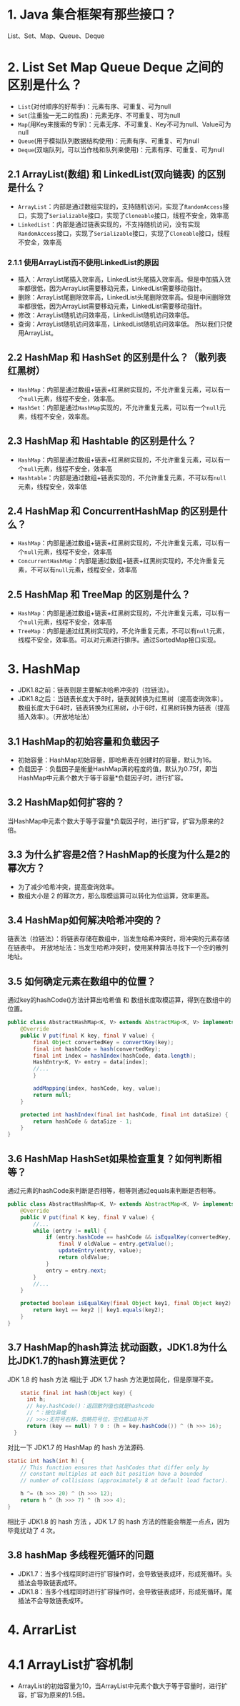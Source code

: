 # 1. Java 集合框架有那些接口？
List、Set、Map、Queue、Deque

# 2. List Set Map Queue Deque 之间的区别是什么？
- `List`(对付顺序的好帮手)：元素有序、可重复、可为null
- `Set`(注重独一无二的性质)：元素无序、不可重复、可为null
- `Map`(用Key来搜索的专家)：元素无序、不可重复、Key不可为null、Value可为null
- `Queue`(用于模拟队列数据结构使用)：元素有序、可重复、可为null
- `Deque`(双端队列，可以当作栈和队列来使用)：元素有序、可重复、可为null

## 2.1 ArrayList(数组) 和 LinkedList(双向链表) 的区别是什么？
- `ArrayList`：内部是通过数组实现的，支持随机访问，实现了`RandomAccess`接口，实现了`Serializable`接口，实现了`Cloneable`接口，线程不安全，效率高
- `LinkedList`：内部是通过链表实现的，不支持随机访问，没有实现`RandomAccess`接口，实现了`Serializable`接口，实现了`Cloneable`接口，线程不安全，效率高

### 2.1.1 使用ArrayList而不使用LinkedList的原因
- 插入：ArrayList尾插入效率高，LinkedList头尾插入效率高。但是中加插入效率都很低，因为ArrayList需要移动元素，LinkedList需要移动指针。
- 删除：ArrayList尾删除效率高，LinkedList头尾删除效率高。但是中间删除效率都很低，因为ArrayList需要移动元素，LinkedList需要移动指针。
- 修改：ArrayList随机访问效率高，LinkedList随机访问效率低。
- 查询：ArrayList随机访问效率高，LinkedList随机访问效率低。
所以我们只使用ArrayList。

## 2.2 HashMap 和 HashSet 的区别是什么？（散列表 红黑树）
- `HashMap`：内部是通过数组+链表+红黑树实现的，不允许重复元素，可以有一个`null`元素，线程不安全，效率高。
- `HashSet`：内部是通过`HashMap`实现的，不允许重复元素，可以有一个`null`元素，线程不安全，效率高。


## 2.3 HashMap 和 Hashtable 的区别是什么？
- `HashMap`：内部是通过数组+链表+红黑树实现的，不允许重复元素，可以有一个`null`元素，线程不安全，效率高
- `Hashtable`：内部是通过数组+链表实现的，不允许重复元素，不可以有`null`元素，线程安全，效率低

## 2.4 HashMap 和 ConcurrentHashMap 的区别是什么？
- `HashMap`：内部是通过数组+链表+红黑树实现的，不允许重复元素，可以有一个`null`元素，线程不安全，效率高
- `ConcurrentHashMap`：内部是通过数组+链表+红黑树实现的，不允许重复元素，不可以有`null`元素，线程安全，效率高

## 2.5 HashMap 和 TreeMap 的区别是什么？
- `HashMap`：内部是通过数组+链表+红黑树实现的，不允许重复元素，可以有一个`null`元素，线程不安全，效率高
- `TreeMap`：内部是通过红黑树实现的，不允许重复元素，不可以有`null`元素，线程不安全，效率高。可以对元素进行排序。通过SortedMap接口实现。


# 3. HashMap
- JDK1.8之前：链表则是主要解决哈希冲突的（拉链法）。
- JDK1.8之后：当链表长度大于8时，链表就转换为红黑树（提高查询效率）。数组长度大于64时，链表转换为红黑树，小于6时，红黑树转换为链表（提高插入效率）。（开放地址法）

## 3.1 HashMap的初始容量和负载因子
- 初始容量：HashMap初始容量，即哈希表在创建时的容量，默认为16。
- 负载因子：负载因子是衡量HashMap满的程度的值，默认为0.75f，即当HashMap中元素个数大于等于容量*负载因子时，进行扩容。

## 3.2 HashMap如何扩容的？
当HashMap中元素个数大于等于容量*负载因子时，进行扩容，扩容为原来的2倍。

## 3.3 为什么扩容是2倍？HashMap的长度为什么是2的幂次方？
- 为了减少哈希冲突，提高查询效率。
- 数组大小是 2 的幂次方，那么取模运算可以转化为位运算，效率更高。

## 3.4 HashMap如何解决哈希冲突的？
链表法（拉链法）：将链表存储在数组中，当发生哈希冲突时，将冲突的元素存储在链表中。
开放地址法：当发生哈希冲突时，使用某种算法寻找下一个空的散列地址。

## 3.5 如何确定元素在数组中的位置？
通过key的hashCode()方法计算出哈希值 和 数组长度取模运算，得到在数组中的位置。
```java
public class AbstractHashMap<K, V> extends AbstractMap<K, V> implements Map<K, V> {
    @Override
    public V put(final K key, final V value) {
        final Object convertedKey = convertKey(key);
        final int hashCode = hash(convertedKey);
        final int index = hashIndex(hashCode, data.length);
        HashEntry<K, V> entry = data[index];
        //...
        }

        addMapping(index, hashCode, key, value);
        return null;
    }

    protected int hashIndex(final int hashCode, final int dataSize) {
        return hashCode & dataSize - 1;
    }
}
```

## 3.6 HashMap HashSet如果检查重复？如何判断相等？
通过元素的hashCode来判断是否相等，相等则通过equals来判断是否相等。
```java
public class AbstractHashMap<K, V> extends AbstractMap<K, V> implements Map<K, V> {
    @Override
    public V put(final K key, final V value) {
        //...
        while (entry != null) {
            if (entry.hashCode == hashCode && isEqualKey(convertedKey, entry.key)) {
                final V oldValue = entry.getValue();
                updateEntry(entry, value);
                return oldValue;
            }
            entry = entry.next;
        }
        //...
    }

    protected boolean isEqualKey(final Object key1, final Object key2) {
        return key1 == key2 || key1.equals(key2);
    }
}
```

## 3.7 HashMap的hash算法 扰动函数，JDK1.8为什么比JDK1.7的hash算法更优？
JDK 1.8 的 hash 方法 相比于 JDK 1.7 hash 方法更加简化，但是原理不变。

```java
    static final int hash(Object key) {
      int h;
      // key.hashCode()：返回散列值也就是hashcode
      // ^：按位异或
      // >>>:无符号右移，忽略符号位，空位都以0补齐
      return (key == null) ? 0 : (h = key.hashCode()) ^ (h >>> 16);
  }
```

对比一下 JDK1.7 的 HashMap 的 hash 方法源码.

```java
static int hash(int h) {
    // This function ensures that hashCodes that differ only by
    // constant multiples at each bit position have a bounded
    // number of collisions (approximately 8 at default load factor).

    h ^= (h >>> 20) ^ (h >>> 12);
    return h ^ (h >>> 7) ^ (h >>> 4);
}
```

相比于 JDK1.8 的 hash 方法 ，JDK 1.7 的 hash 方法的性能会稍差一点点，因为毕竟扰动了 4 次。

## 3.8 hashMap 多线程死循环的问题
- JDK1.7：当多个线程同时进行扩容操作时，会导致链表成环，形成死循环。头插法会导致链表成环。
- JDK1.8：当多个线程同时进行扩容操作时，会导致链表成环，形成死循环。尾插法不会导致链表成环。

# 4. ArrarList
# 4.1 ArrayList扩容机制
- ArrayList的初始容量为10，当ArrayList中元素个数大于等于容量时，进行扩容，扩容为原来的1.5倍。
